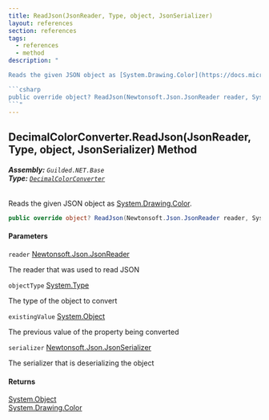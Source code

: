 ```yaml
---
title: ReadJson(JsonReader, Type, object, JsonSerializer)
layout: references
section: references
tags:
  - references
  - method
description: "

Reads the given JSON object as [System.Drawing.Color](https://docs.microsoft.com/en-us/dotnet/api/System.Drawing.Color 'System.Drawing.Color').

```csharp
public override object? ReadJson(Newtonsoft.Json.JsonReader reader, System.Type objectType, object? existingValue, Newtonsoft.Json.JsonSerializer serializer);
```"
---
```


## DecimalColorConverter.ReadJson(JsonReader, Type, object, JsonSerializer) Method
###### **Assembly:** `Guilded.NET.Base`<br/>**Type:** [`DecimalColorConverter`](DecimalColorConverter 'Guilded.NET.Base.DecimalColorConverter')

Reads the given JSON object as [System.Drawing.Color](https://docs.microsoft.com/en-us/dotnet/api/System.Drawing.Color 'System.Drawing.Color').

```csharp
public override object? ReadJson(Newtonsoft.Json.JsonReader reader, System.Type objectType, object? existingValue, Newtonsoft.Json.JsonSerializer serializer);
```
#### Parameters

<a name='Guilded.NET.Base.DecimalColorConverter.ReadJson(Newtonsoft.Json.JsonReader,System.Type,object,Newtonsoft.Json.JsonSerializer).reader'></a>

`reader` [Newtonsoft.Json.JsonReader](https://docs.microsoft.com/en-us/dotnet/api/Newtonsoft.Json.JsonReader 'Newtonsoft.Json.JsonReader')

The reader that was used to read JSON

<a name='Guilded.NET.Base.DecimalColorConverter.ReadJson(Newtonsoft.Json.JsonReader,System.Type,object,Newtonsoft.Json.JsonSerializer).objectType'></a>

`objectType` [System.Type](https://docs.microsoft.com/en-us/dotnet/api/System.Type 'System.Type')

The type of the object to convert

<a name='Guilded.NET.Base.DecimalColorConverter.ReadJson(Newtonsoft.Json.JsonReader,System.Type,object,Newtonsoft.Json.JsonSerializer).existingValue'></a>

`existingValue` [System.Object](https://docs.microsoft.com/en-us/dotnet/api/System.Object 'System.Object')

The previous value of the property being converted

<a name='Guilded.NET.Base.DecimalColorConverter.ReadJson(Newtonsoft.Json.JsonReader,System.Type,object,Newtonsoft.Json.JsonSerializer).serializer'></a>

`serializer` [Newtonsoft.Json.JsonSerializer](https://docs.microsoft.com/en-us/dotnet/api/Newtonsoft.Json.JsonSerializer 'Newtonsoft.Json.JsonSerializer')

The serializer that is deserializing the object

#### Returns
[System.Object](https://docs.microsoft.com/en-us/dotnet/api/System.Object 'System.Object')  
[System.Drawing.Color](https://docs.microsoft.com/en-us/dotnet/api/System.Drawing.Color 'System.Drawing.Color')